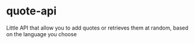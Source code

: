 # quote-api
Little API that allow you to add quotes or retrieves them at random, based on the language you choose

